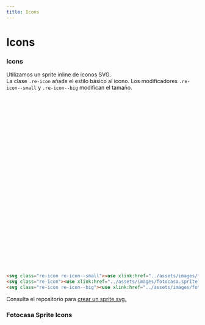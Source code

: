 ```yaml
---
title: Icons
---
```


<div class="library__header">
	<div>
		<h1 class="library__header_title">Icons</h1>
	</div>
</div>
<div class="library__main">
<div class="library__example__group">
	<h3 class="library__example_title">Icons</h3>
	<p>Utilizamos un sprite inline de iconos SVG.<br />
	La clase <code class="code-class">.re-icon</code> añade el estilo básico al icono. Los modificadores <code class="code-class">.re-icon--small</code> y <code class="code-class">.re-icon--big</code> modifican el tamaño.</p>
	<div class="library__example">
		<svg class="re-icon re-icon--small"><use xlink:href="../assets/images/fotocasa.sprite.svg#fav-off"/></use></svg>
	<svg class="re-icon"><use xlink:href="../assets/images/fotocasa.sprite.svg#fav-off"/></svg>
	<svg class="re-icon re-icon--big"><use xlink:href="../assets/images/fotocasa.sprite.svg#fav-off"/></use></svg>
	</div>

```html
<svg class="re-icon re-icon--small"><use xlink:href="../assets/images/fotocasa.sprite.svg#fav-off"/></use></svg>
<svg class="re-icon"><use xlink:href="../assets/images/fotocasa.sprite.svg#fav-off"/></use></svg>
<svg class="re-icon re-icon--big"><use xlink:href="../assets/images/fotocasa.sprite.svg#fav-off"/></use></svg>
```

<div class="library__hint">
Consulta el repositorio para <a href="https://github.com/scm-spain/fc-svg-sprite" target="_blank">crear un sprite svg.</a>
</div>
</div>
<div class="library__example__group">
	<h3 class="library__example_title">Fotocasa Sprite Icons</h3>
	<div class="library__example">
		<ul id="iconList" class="library__iconlist"></ul>
	</div>
</div>
</div>
